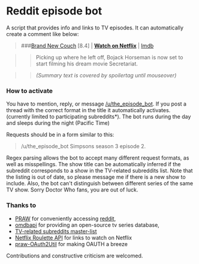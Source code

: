 # Reddit episode bot

A script that provides info and links to TV episodes.  It can automatically create a comment like below:

> ###[Brand New Couch](http://www.imdb.com/title/tt4311472) [8.4] | [**Watch on Netflix**](http://www.netflix.com/title/70300800) | [Imdb](http://www.imdb.com/title/tt4311472)

> > Picking up where he left off, Bojack Horseman is now set to start filming his dream movie Secretariat.

> > *(Summary text is covered by spoilertag until mouseover)*


### How to activate

You have to mention, reply, or message [/u/the_episode_bot](http://www.reddit.com/u/the_episode_bot).  If you post a thread with the correct format in the title it automatically activates. (currently limited to participating subreddits\*).  The bot runs during the day and sleeps during the night (Pacific Time)

Requests should be in a form similar to this:

> /u/the_episode_bot Simpsons season 3 episode 2. 

Regex parsing allows the bot to accept many different request formats, as well as misspellings. The show title 
can be automatically inferred if the subreddit corresponds to a show in the TV-related subreddits list. 
Note that the listing is out of date, so please message me if there is a new show to include.  Also, the bot
can't distinguish between different series of the same TV show.  Sorry Doctor Who fans, you are out of luck.

### Thanks to

* [PRAW](https://praw.readthedocs.org/en/v3.1.0/) for conveniently accessing [reddit](https://www.reddit.com/), 
* [omdbapi](https://www.omdbapi.com) for providing an open-source tv series database, 
* [TV-related subreddits master-list](http://tv-subreddits.wikidot.com/)
* [Netflix Roulette API](http://netflixroulette.net/api/) for links to watch on Netflix
* [praw-OAuth2Util](https://github.com/SmBe19/praw-OAuth2Util) for making OAUTH a breeze

Contributions and constructive criticism are welcomed.


[comment]: # (describe how to run a custom version of the bot)
